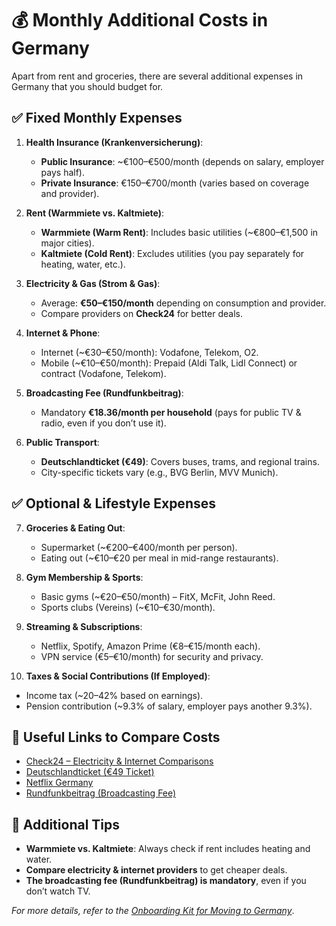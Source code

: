 # 💰 Monthly Additional Costs in Germany

Apart from rent and groceries, there are several additional expenses in Germany that you should budget for.

## ✅ Fixed Monthly Expenses
1. **Health Insurance (Krankenversicherung)**:
   - **Public Insurance**: ~€100–€500/month (depends on salary, employer pays half).
   - **Private Insurance**: €150–€700/month (varies based on coverage and provider).

2. **Rent (Warmmiete vs. Kaltmiete)**:
   - **Warmmiete (Warm Rent)**: Includes basic utilities (~€800–€1,500 in major cities).
   - **Kaltmiete (Cold Rent)**: Excludes utilities (you pay separately for heating, water, etc.).

3. **Electricity & Gas (Strom & Gas)**:
   - Average: **€50–€150/month** depending on consumption and provider.
   - Compare providers on **Check24** for better deals.

4. **Internet & Phone**:
   - Internet (~€30–€50/month): Vodafone, Telekom, O2.
   - Mobile (~€10–€50/month): Prepaid (Aldi Talk, Lidl Connect) or contract (Vodafone, Telekom).

5. **Broadcasting Fee (Rundfunkbeitrag)**:
   - Mandatory **€18.36/month per household** (pays for public TV & radio, even if you don’t use it).

6. **Public Transport**:
   - **Deutschlandticket (€49)**: Covers buses, trams, and regional trains.
   - City-specific tickets vary (e.g., BVG Berlin, MVV Munich).

## ✅ Optional & Lifestyle Expenses
7. **Groceries & Eating Out**:
   - Supermarket (~€200–€400/month per person).
   - Eating out (~€10–€20 per meal in mid-range restaurants).

8. **Gym Membership & Sports**:
   - Basic gyms (~€20–€50/month) – FitX, McFit, John Reed.
   - Sports clubs (Vereins) (~€10–€30/month).

9. **Streaming & Subscriptions**:
   - Netflix, Spotify, Amazon Prime (€8–€15/month each).
   - VPN service (€5–€10/month) for security and privacy.

10. **Taxes & Social Contributions (If Employed)**:
   - Income tax (~20–42% based on earnings).
   - Pension contribution (~9.3% of salary, employer pays another 9.3%).

## 📌 Useful Links to Compare Costs
- [Check24 – Electricity & Internet Comparisons](https://www.check24.de/)
- [Deutschlandticket (€49 Ticket)](https://www.bahn.com/en/offers/regional/deutschland-ticket)
- [Netflix Germany](https://www.netflix.com/de/)
- [Rundfunkbeitrag (Broadcasting Fee)](https://www.rundfunkbeitrag.de/)

## 📜 Additional Tips
- **Warmmiete vs. Kaltmiete**: Always check if rent includes heating and water.
- **Compare electricity & internet providers** to get cheaper deals.
- **The broadcasting fee (Rundfunkbeitrag) is mandatory**, even if you don’t watch TV.

_For more details, refer to the [Onboarding Kit for Moving to Germany](../Germany_Onboarding_Kit.md)_.
